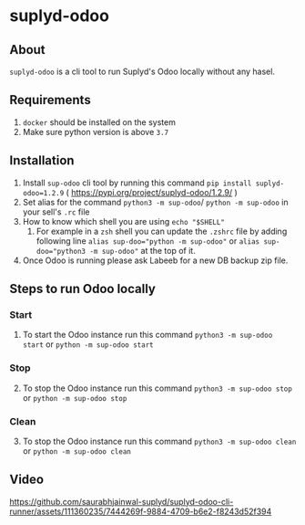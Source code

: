 # suplyd-odoo

## About

`suplyd-odoo` is a cli tool to run Suplyd's Odoo locally without any hasel.

## Requirements

1. `docker` should be installed on the system
2. Make sure python version is above `3.7`

## Installation

1. Install `sup-odoo` cli tool by running this command `pip install suplyd-odoo=1.2.9` ( https://pypi.org/project/suplyd-odoo/1.2.9/ )
2. Set alias for the command `python3 -m sup-odoo`/ `python -m sup-odoo` in your sell's `.rc` file
3. How to know which shell you are using `echo "$SHELL"`
   1. For example in a `zsh` shell you can update the `.zshrc` file by adding following line `alias sup-doo="python -m sup-odoo"` or `alias sup-doo="python3 -m sup-odoo"` at the top of it.
4. Once Odoo is running please ask Labeeb for a new DB backup zip file.

## Steps to run Odoo locally

### Start

1. To start the Odoo instance run this command `python3 -m sup-odoo start` or `python -m sup-odoo start`

### Stop

2. To stop the Odoo instance run this command `python3 -m sup-odoo stop` or `python -m sup-odoo stop`

### Clean

3. To stop the Odoo instance run this command `python3 -m sup-odoo clean` or `python -m sup-odoo clean`

## Video
https://github.com/saurabhjainwal-suplyd/suplyd-odoo-cli-runner/assets/111360235/7444269f-9884-4709-b6e2-f8243d52f394
